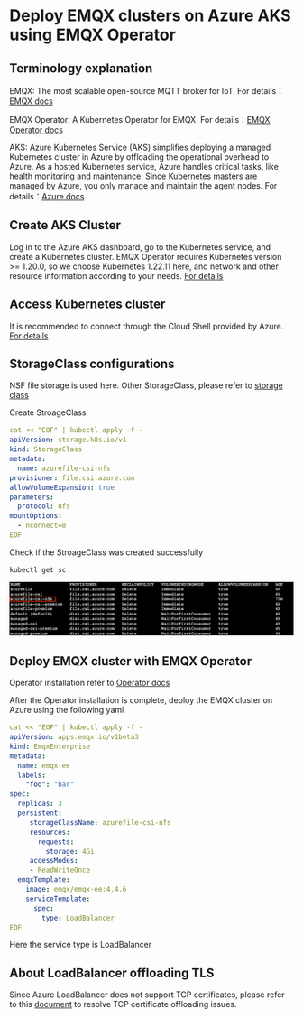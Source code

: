 # Deploy EMQX clusters on Azure AKS using EMQX Operator

## Terminology explanation

EMQX: The most scalable open-source MQTT broker for IoT. For details：[EMQX docs](https://github.com/emqx/emqx)

EMQX Operator: A Kubernetes Operator for EMQX. For details：[EMQX Operator docs](https://github.com/emqx/emqx-operator)

AKS: Azure Kubernetes Service (AKS) simplifies deploying a managed Kubernetes cluster in Azure by offloading the operational overhead to Azure. As a hosted Kubernetes service, Azure handles critical tasks, like health monitoring and maintenance. Since Kubernetes masters are managed by Azure, you only manage and maintain the agent nodes. For details：[Azure docs](https://docs.microsoft.com/en-us/azure/aks/learn/quick-kubernetes-deploy-portal?tabs=azure-cli)

## Create AKS Cluster

Log in to the Azure AKS dashboard, go to the Kubernetes service, and create a Kubernetes cluster. EMQX Operator requires Kubernetes version >= 1.20.0, so we choose Kubernetes 1.22.11 here, and network and other resource information according to your needs. [For details](https://docs.microsoft.com/en-us/azure/aks/learn/quick-kubernetes-deploy-portal?tabs=azure-cli)



## Access Kubernetes cluster

It is recommended to connect through the Cloud Shell provided by Azure. [For details](https://docs.microsoft.com/en-us/azure/cloud-shell/overview)

## StorageClass configurations

NSF file storage is used here. Other StorageClass, please refer to [storage class](https://docs.microsoft.com/en-us/azure/aks/azure-files-csi)

Create StroageClass

```yaml
cat << "EOF" | kubectl apply -f -
apiVersion: storage.k8s.io/v1
kind: StorageClass
metadata:
  name: azurefile-csi-nfs
provisioner: file.csi.azure.com
allowVolumeExpansion: true
parameters:
  protocol: nfs
mountOptions:
  - nconnect=8
EOF
```

Check if the StroageClass was created successfully

```shell
kubectl get sc
```
![](./assets/azure.png)


## Deploy EMQX cluster with EMQX Operator

Operator installation refer to [Operator docs](https://github.com/emqx/emqx-operator/blob/main/docs/en_US/getting-started/getting-started.md)

After the Operator installation is complete, deploy the EMQX cluster on Azure using the following yaml

```yaml
cat << "EOF" | kubectl apply -f -
apiVersion: apps.emqx.io/v1beta3
kind: EmqxEnterprise
metadata:
  name: emqx-ee
  labels:
    "foo": "bar"
spec:
  replicas: 3
  persistent:
     storageClassName: azurefile-csi-nfs
     resources:
       requests:
         storage: 4Gi
     accessModes:
     - ReadWriteOnce
  emqxTemplate:
    image: emqx/emqx-ee:4.4.6
    serviceTemplate:
      spec:
        type: LoadBalancer
EOF
```

Here the service type is LoadBalancer


## About LoadBalancer offloading TLS

Since Azure LoadBalancer does not support TCP certificates, please refer to this [document](https://github.com/emqx/emqx-operator/discussions/312) to resolve TCP certificate offloading issues.
